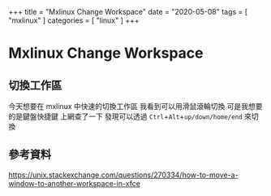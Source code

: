 +++
title = "Mxlinux Change Workspace"
date = "2020-05-08"
tags = [ "mxlinux" ]
categories = [ "linux" ]
+++

# Mxlinux Change Workspace
## 切換工作區
今天想要在 mxlinux 中快速的切換工作區
我看到可以用滑鼠滾輪切換
可是我想要的是鍵盤快捷鍵
上網查了一下
發現可以透過 `Ctrl`+`Alt`+`up/down/home/end` 來切換

## 參考資料
https://unix.stackexchange.com/questions/270334/how-to-move-a-window-to-another-workspace-in-xfce

